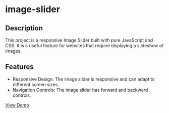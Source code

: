 # image-slider


## Description
This project is a responsive Image Slider built with pure JavaScript and CSS. It is a useful feature for websites that require displaying a slideshow of images.

## Features
* Responsive Design: The image slider is responsive and can adapt to different screen sizes. 
* Navigation Controls: The image slider has forward and backward controls.

[View Demo](https://mahdi-mey.github.io/image-slider/)
